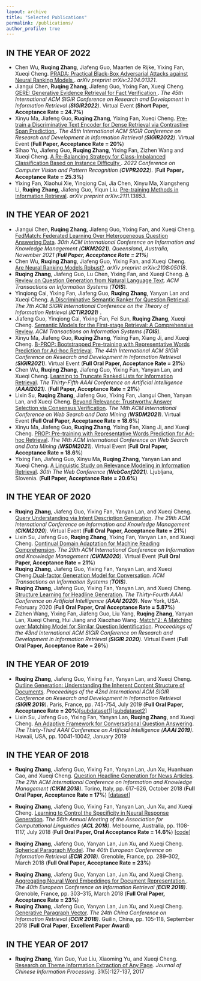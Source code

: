 ```yaml
---
layout: archive
title: "Selected Publications"
permalink: /publications/
author_profile: true
---
```



IN THE YEAR OF 2022
------
<ul>
<li>
Chen Wu, <b>Ruqing Zhang</b>, Jiafeng Guo, Maarten de Rijke, Yixing Fan, Xueqi Cheng. <a target='new' href='https://arxiv.org/abs/2204.01321'> PRADA: Practical Black-Box Adversarial Attacks against Neural Ranking Models </a>. <i>arXiv preprint arXiv:2204.01321</i>.
</li>

<li>
Jiangui Chen, <b>Ruqing Zhang</b>, Jiafeng Guo, Yixing Fan, Xueqi Cheng. <a target='new' href='https://arxiv.org/abs/2204.05511'> GERE: Generative Evidence Retrieval for Fact Verification </a>. <i> The 45th International ACM SIGIR Conference on Research and Development in Information Retrieval (<b>SIGIR2022</b>)</i>. Virtual Event (<b>Short Paper, Acceptance Rate = 24.7%</b>)
</li>

<li>
Xinyu Ma, Jiafeng Guo, <b>Ruqing Zhang</b>, Yixing Fan, Xueqi Cheng. <a target='new' href=''> Pre-train a Discriminative Text Encoder for Dense Retrieval via Contrastive Span Prediction </a>. <i> The 45th International ACM SIGIR Conference on Research and Development in Information Retrieval (<b>SIGIR2022</b>)</i>. Virtual Event (<b>Full Paper, Acceptance Rate = 20%</b>)
</li>

<li>
Sihao Yu, Jiafeng Guo, <b>Ruqing Zhang</b>, Yixing Fan, Zizhen Wang and Xueqi Cheng. <a target='new' href=''> A Re-Balancing Strategy for Class-Imbalanced Classification Based on Instance Difficulty </a>. <i> 2022 Conference on Computer Vision and Pattern Recognition  (<b>CVPR2022</b>)</i>. (<b>Full Paper， Acceptance Rate = 25.3%</b>)
</li>

<li>
Yixing Fan, Xiaohui Xie, Yinqiong Cai, Jia Chen, Xinyu Ma, Xiangsheng Li, <b>Ruqing Zhang</b>, Jiafeng Guo, Yiqun Liu. <a target='new' href='https://arxiv.org/pdf/2111.13853.pdf'>Pre-training Methods in Information Retrieval</a>. <i>arXiv preprint arXiv:2111.13853</i>.
</li>
</ul>

IN THE YEAR OF 2021
------
<ul>
<li>
Jiangui Chen, <b>Ruqing Zhang</b>, Jiafeng Guo, Yixing Fan, and Xueqi Cheng. <a target='new' href='https://arxiv.org/abs/2108.05069'>FedMatch: Federated Learning Over Heterogeneous Question Answering Data</a>. <i> 30th ACM International Conference on Information and Knowledge Management (<b>CIKM2021</b>). Queensland, Australia, November 2021 (<b>Full Paper, Acceptance Rate = 21%</b>) </i>
</li>

<li>
Chen Wu, <b>Ruqing Zhang</b>, Jiafeng Guo, Yixing Fan, and Xueqi Cheng. <a target='new' href='https://arxiv.org/abs/2108.05018'>Are Neural Ranking Models Robust?</a>. <i>arXiv preprint arXiv:2108:05018</i>.
</li>

<li>
<b>Ruqing Zhang</b>, Jiafeng Guo, Lu Chen, Yixing Fan, and Xueqi Cheng. <a target='new' href='https://dl.acm.org/doi/abs/10.1145/3468889'>A Review on Question Generation from Natural Language Text</a>. <i> ACM Transactions on Information Systems (<b>TOIS</b>). </i>
</li>

<li>
Yinqiong Cai, Yixing Fan, Jiafeng Guo, <b>Ruqing Zhang</b>, Yanyan Lan and Xueqi Cheng. <a target='new' href='https://dl.acm.org/doi/abs/10.1145/3471158.3472227'>A Discriminative Semantic Ranker for Question Retrieval</a>. <i>The 7th ACM SIGIR International Conference on the Theory of Information Retrieval (<b>ICTIR2021</b>) </i>.
</li>

<li>
Jiafeng Guo, Yinqiong Cai, Yixing Fan, Fei Sun, <b>Ruqing Zhang</b>, Xueqi Cheng. <a target='new' href='https://arxiv.org/pdf/2103.04831.pdf'>Semantic Models for the First-stage Retrieval: A Comprehensive Review</a>. <i> ACM Transactions on Information Systems (<b>TOIS</b>). </i>
</li>

<li>
Xinyu Ma, Jiafeng Guo, <b>Ruqing Zhang</b>, Yixing Fan, Xiang Ji, and Xueqi Cheng. <a target='new' href='https://arxiv.org/abs/2104.09791'>B-PROP: Bootstrapped Pre-training with Representative Words Prediction for Ad-hoc Retrieval</a>. <i> The 44th International ACM SIGIR Conference on Research and Development in Information Retrieval (<b>SIGIR2021</b>)</i>. Virtual Event (<b>Full Oral Paper, Acceptance Rate = 21%</b>)
</li>

<li>
Chen Wu, <b>Ruqing Zhang</b>, Jiafeng Guo, Yixing Fan, Yanyan Lan, and Xueqi Cheng. <a target='new' href='https://www.aaai.org/AAAI21Papers/AAAI-2755.WuC.pdf'>Learning to Truncate Ranked Lists for Information Retrieval</a>. <i> The Thirty-Fifth AAAI Conference on Artificial Intelligence (<b>AAAI2021</b>)</i>. (<b>Full Paper, Acceptance Rate = 21%</b>)
</li>

<li>
Lixin Su, <b>Ruqing Zhang</b>, Jiafeng Guo, Yixing Fan, Jiangui Chen, Yanyan Lan, and Xueqi Cheng. <a target='new' href='https://dl.acm.org/doi/abs/10.1145/3437963.3441781'>Beyond Relevance: Trustworthy Answer Selection via Consensus Verification</a>. <i> The 14th ACM International Conference on Web Search and Data Mining (<b>WSDM2021</b>)</i>. Virtual Event (<b>Full Oral Paper, Acceptance Rate = 18.6%</b>)
</li>

<li>
Xinyu Ma, Jiafeng Guo, <b>Ruqing Zhang</b>, Yixing Fan, Xiang Ji, and Xueqi Cheng. <a target='new' href='https://arxiv.org/abs/2010.10137'>PROP: Pre-training with Representative Words Prediction for Ad-hoc Retrieval</a>. <i> The 14th ACM International Conference on Web Search and Data Mining (<b>WSDM2021</b>)</i>. Virtual Event (<b>Full Oral Paper, Acceptance Rate = 18.6%</b>)
</li>

<li>
Yixing Fan, Jiafeng Guo, Xinyu Ma, <b>Ruqing Zhang</b>, Yanyan Lan and Xueqi Cheng. <a target='new' href='https://arxiv.org/abs/2103.00956'>A Linguistic Study on Relevance Modeling in Information Retrieval</a>.  <i>30th The Web Conference (<b>WebConf2021</b>)</i>. Ljubljana, Slovenia. (<b>Full Paper, Acceptance Rate = 20.6%</b>)
</li>
</ul>

IN THE YEAR OF 2020
------
<ul>
<li>
<b>Ruqing Zhang</b>, Jiafeng Guo, Yixing Fan, Yanyan Lan, and Xueqi Cheng. <a target='new' href='https://arxiv.org/pdf/2008.10889.pdf'>Query Understanding via Intent Description Generation</a>. <i> The 29th ACM International Conference on Information and Knowledge Management  (<b>CIKM2020</b>)</i>. Virtual Event (<b>Full Oral Paper, Acceptance Rate = 21%</b>)
</li>

<li>
Lixin Su, Jiafeng Guo, <b>Ruqing Zhang</b>, Yixing Fan, Yanyan Lan, and Xueqi Cheng. <a target='new' href='https://arxiv.org/pdf/2008.10874.pdf'>Continual Domain Adaptation for Machine Reading Comprehension</a>. <i> The 29th ACM International Conference on Information and Knowledge Management  (<b>CIKM2020</b>)</i>. Virtual Event (<b>Full Oral Paper, Acceptance Rate = 21%</b>)
</li>

<li>
<b>Ruqing Zhang</b>, Jiafeng Guo, Yixing Fan, Yanyan Lan, and Xueqi Cheng.<a target='new' href='https://dl.acm.org/doi/pdf/10.1145/3394052'>Dual-factor Generation Model for Conversation</a>. <i>ACM Transactions on Information Systems (<b>TOIS</b>)</i>. 
</li>

<li><b>Ruqing Zhang</b>, Jiafeng Guo, Yixing Fan, Yanyan Lan, and Xueqi Cheng. <a target='new' href='https://ojs.aaai.org/index.php/AAAI/article/view/6501'>Structure Learning for Headline Generation</a>. <i>The Thirty-Fourth AAAI Conference on Artificial Intelligence (<b>AAAI 2020</b>)</i>. New York, USA. February 2020 (<b>Full Oral Paper, Oral Acceptance Rate = 5.87%</b>)
</li>

<li>
Zizhen Wang, Yixing Fan, Jiafeng Guo, Liu Yang, <b>Ruqing Zhang</b>, Yanyan Lan, Xueqi Cheng, Hui Jiang and Xiaozhao Wang. <a target='new' href='https://dl.acm.org/doi/abs/10.1145/3397271.3401143'>Match^2: A Matching over Matching Model for Similar Question Identification</a>. <i>Proceedings of the 43nd International ACM SIGIR Conference on Research and Development in Information Retrieval (<b>SIGIR 2020</b>)</i>. Virtual Event (<b>Full Oral Paper, Acceptance Rate = 26%</b>)
</li>
</ul>

IN THE YEAR OF 2019
------
<ul>
<li>
<b>Ruqing Zhang</b>, Jiafeng Guo, Yixing Fan, Yanyan Lan, and Xueqi Cheng. <a target='new' href='https://dl.acm.org/doi/abs/10.1145/3331184.3331208'>Outline Generation: Understanding the Inherent Content Structure of Documents</a>. <i>Proceedings of the 42nd International ACM SIGIR Conference on Research and Development in Information Retrieval (<b>SIGIR 2019</b>)</i>. Paris, France, pp. 745-754, July 2019 (<b>Full Oral Paper, Acceptance Rate = 20%</b>)[<a href='https://drive.google.com/file/d/1Tein0KTfNdp9h5J8xfwhzvgDQmVbCo1I/view?usp=sharing'>subdataset1</a>][<a href='https://drive.google.com/file/d/1bdsaw4PHSanCMNAggU0vkf3aFfekZwAJ/view?usp=sharing'>subdataset2</a>]
</li>
 
 <li>
Lixin Su, Jiafeng Guo, Yixing Fan, Yanyan Lan, <b>Ruqing Zhang</b>, and Xueqi Cheng.  <a target='new' href='https://ojs.aaai.org/index.php/AAAI/article/view/5157'>An Adaptive Framework for Conversational Question Answering</a>. <i>The Thirty-Third AAAI Conference on Artificial Intelligence (<b>AAAI 2019</b>)</i>. Hawaii, USA, pp. 10041-10042, January 2019
</li>
</ul>

IN THE YEAR OF 2018
------
<ul>
 <li>
 <b>Ruqing Zhang</b>, Jiafeng Guo, Yixing Fan, Yanyan Lan, Jun Xu, Huanhuan Cao, and Xueqi Cheng. <a target='new' href='https://gsai.ruc.edu.cn/uploads/20211006/c3f8689df8ff6c4dfd9050e0e2aef383.pdf'>Question Headline Generation for News Articles</a>. <i>The 27th ACM International Conference on Information and Knowledge Management (<b>CIKM 2018</b>)</i>. Torino, Italy, pp. 617-626, October 2018 (<b>Full Oral Paper, Acceptance Rate = 17%</b>) [<a href='https://github.com/daqingchong/QHGCorpus'>dataset</a>]
</li>

<li>

<b>Ruqing Zhang</b>, Jiafeng Guo, Yixing Fan, Yanyan Lan, Jun Xu, and Xueqi Cheng. <a target='new' href='https://aclanthology.org/P18-1102.pdf'>Learning to Control the Specificity in Neural Response Generation</a>. <i>The 56th Annual Meeting of the Association for Computational Linguistics (<b>ACL 2018</b>)</i>. Melbourne, Australia, pp. 1108-1117, July 2018 (<b>Full Oral Paper, Oral Acceptance Rate = 14.6%</b>) [<a href='https://github.com/daqingchong/Specificity-Controlled-Generation'>code</a>]
</li>

 <li>

<b>Ruqing Zhang</b>, Jiafeng Guo, Yanyan Lan, Jun Xu, and Xueqi Cheng. <a target='new' href='https://arxiv.org/pdf/1707.05635.pdf'>Spherical Paragraph Model</a>. <i>The 40th European Conference on Information Retrieval (<b>ECIR 2018</b>)</i>. Grenoble, France, pp. 289–302, March 2018 (<b>Full Oral Paper, Acceptance Rate = 23%</b>)
</li>

<li>
<b>Ruqing Zhang</b>, Jiafeng Guo, Yanyan Lan, Jun Xu, and Xueqi Cheng. <a target='new' href='https://link.springer.com/chapter/10.1007/978-3-319-76941-7_23'>Aggregating Neural Word Embeddings for Document Representation </a>. <i>The 40th European Conference on Information Retrieval (<b>ECIR 2018</b>)</i>. Grenoble, France, pp. 303–315, March 2018 (<b>Full Oral Paper, Acceptance Rate = 23%</b>)
</li>

<li>
<b>Ruqing Zhang</b>, Jiafeng Guo, Yanyan Lan, Jun Xu, and Xueqi Cheng. <a target='new' href=''> Generative Paragraph Vector</a>. <i>The 24th China Conference on Information Retrieval (<b>CCIR 2018</b>)</i>. Guilin, China, pp. 105-118, September 2018 (<b>Full Oral Paper</b>, <b>Excellent Paper Award</b>)
</li>
</ul>

IN THE YEAR OF 2017
------

<ul>
 <li>
<b>Ruqing Zhang</b>, Yan Guo, Yue Liu, Xiaoming Yu, and Xueqi Cheng. <a target='new' href=''>Research on Theme Information Extraction of Any Page</a>. <i>Journal of Chinese Information Processing</i>. 31(5):127-137, 2017
 </li>


</ul>
